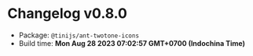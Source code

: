 # Changelog v0.8.0

- Package: `@tinijs/ant-twotone-icons`
- Build time: **Mon Aug 28 2023 07:02:57 GMT+0700 (Indochina Time)**

